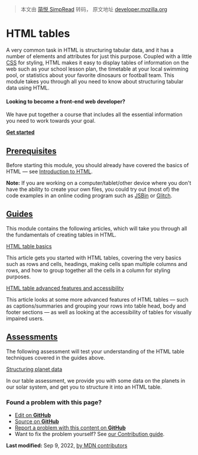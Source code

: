 > 本文由 [简悦 SimpRead](http://ksria.com/simpread/) 转码， 原文地址 [developer.mozilla.org](https://developer.mozilla.org/en-US/docs/Learn/HTML/Tables)

HTML tables
===========

A very common task in HTML is structuring tabular data, and it has a number of elements and attributes for just this purpose. Coupled with a little [CSS](/en-US/docs/Learn/CSS) for styling, HTML makes it easy to display tables of information on the web such as your school lesson plan, the timetable at your local swimming pool, or statistics about your favorite dinosaurs or football team. This module takes you through all you need to know about structuring tabular data using HTML.

#### Looking to become a front-end web developer?

We have put together a course that includes all the essential information you need to work towards your goal.

[**Get started**](/en-US/docs/Learn/Front-end_web_developer)

[Prerequisites](#prerequisites)
-------------------------------

Before starting this module, you should already have covered the basics of HTML — see [Introduction to HTML](/en-US/docs/Learn/HTML/Introduction_to_HTML).

**Note:** If you are working on a computer/tablet/other device where you don't have the ability to create your own files, you could try out (most of) the code examples in an online coding program such as [JSBin](https://jsbin.com/) or [Glitch](https://glitch.com/).

[Guides](#guides)
-----------------

This module contains the following articles, which will take you through all the fundamentals of creating tables in HTML.

[HTML table basics](/en-US/docs/Learn/HTML/Tables/Basics)

This article gets you started with HTML tables, covering the very basics such as rows and cells, headings, making cells span multiple columns and rows, and how to group together all the cells in a column for styling purposes.

[HTML table advanced features and accessibility](/en-US/docs/Learn/HTML/Tables/Advanced)

This article looks at some more advanced features of HTML tables — such as captions/summaries and grouping your rows into table head, body and footer sections — as well as looking at the accessibility of tables for visually impaired users.

[Assessments](#assessments)
---------------------------

The following assessment will test your understanding of the HTML table techniques covered in the guides above.

[Structuring planet data](/en-US/docs/Learn/HTML/Tables/Structuring_planet_data)

In our table assessment, we provide you with some data on the planets in our solar system, and get you to structure it into an HTML table.

### Found a problem with this page?

*   [Edit on **GitHub**](https://github.com/mdn/content/edit/main/files/en-us/learn/html/tables/index.md "You're going to need to sign in to GitHub first (Opens in a new tab)")
*   [Source on **GitHub**](https://github.com/mdn/content/blob/main/files/en-us/learn/html/tables/index.md?plain=1 "Folder: en-us/learn/html/tables (Opens in a new tab)")
*   [Report a problem with this content on **GitHub**](https://github.com/mdn/content/issues/new?template=page-report.yml&mdn-url=https%3A%2F%2Fdeveloper.mozilla.org%2Fen-US%2Fdocs%2FLearn%2FHTML%2FTables&metadata=%3C%21--+Do+not+make+changes+below+this+line+--%3E%0A%3Cdetails%3E%0A%3Csummary%3EPage+report+details%3C%2Fsummary%3E%0A%0A*+Folder%3A+%60en-us%2Flearn%2Fhtml%2Ftables%60%0A*+MDN+URL%3A+https%3A%2F%2Fdeveloper.mozilla.org%2Fen-US%2Fdocs%2FLearn%2FHTML%2FTables%0A*+GitHub+URL%3A+https%3A%2F%2Fgithub.com%2Fmdn%2Fcontent%2Fblob%2Fmain%2Ffiles%2Fen-us%2Flearn%2Fhtml%2Ftables%2Findex.md%0A*+Last+commit%3A+https%3A%2F%2Fgithub.com%2Fmdn%2Fcontent%2Fcommit%2F904cdf09c7e328b7a15a6a4db6bc6bd31f969cce%0A*+Document+last+modified%3A+2022-09-09T05%3A00%3A53.000Z%0A%0A%3C%2Fdetails%3E "This will take you to GitHub to file a new issue")
*   Want to fix the problem yourself? See [our Contribution guide](https://github.com/mdn/content/blob/main/README.md).

**Last modified:** Sep 9, 2022, [by MDN contributors](/en-US/docs/Learn/HTML/Tables/contributors.txt)
